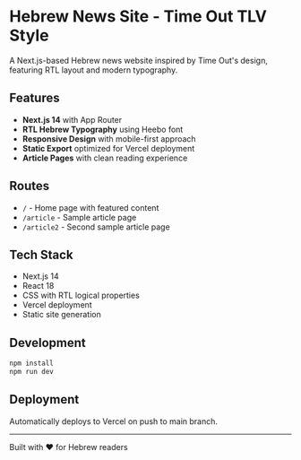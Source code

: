 # Hebrew News Site - Time Out TLV Style

A Next.js-based Hebrew news website inspired by Time Out's design, featuring RTL layout and modern typography.

## Features

- **Next.js 14** with App Router
- **RTL Hebrew Typography** using Heebo font
- **Responsive Design** with mobile-first approach
- **Static Export** optimized for Vercel deployment
- **Article Pages** with clean reading experience

## Routes

- `/` - Home page with featured content
- `/article` - Sample article page
- `/article2` - Second sample article page

## Tech Stack

- Next.js 14
- React 18
- CSS with RTL logical properties
- Vercel deployment
- Static site generation

## Development

```bash
npm install
npm run dev
```

## Deployment

Automatically deploys to Vercel on push to main branch.

---

Built with ❤️ for Hebrew readers
